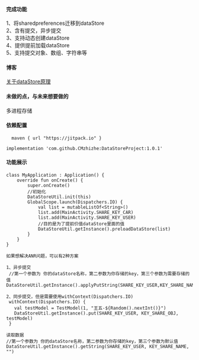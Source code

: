 #### 完成功能
1、将sharedpreferences迁移到dataStore
<br/>
2、含有提交，异步提交
<br/>
3、支持动态创建dataStore
<br/>
4、提供提前加载dataStore
<br/>
5、支持提交对象、数组、字符串等

#### 博客
[关于dataStore原理](https://www.jianshu.com/p/d92bc69177d7?v=1696403044219)


#### 未做的点，与未来想要做的
多进程存储

#### 依赖配置
```
  maven { url "https://jitpack.io" }
```
```
implementation 'com.github.CMzhizhe:DataStoreProject:1.0.1'
```

#### 功能展示
```
class MyApplication : Application() {
    override fun onCreate() {
        super.onCreate()
        //初始化
        DataStoreUtil.init(this)
        GlobalScope.launch(Dispatchers.IO) {
            val list = mutableListOf<String>()
            list.add(MainActivity.SHARE_KEY_CAR)
            list.add(MainActivity.SHARE_KEY_USER)
            //目的是为了提前价值dataStore里面的值
            DataStoreUtil.getInstance().preloadDataStore(list)
        }
    }
}

如果想解决ANR问题，可以有2种方案

1、异步提交
 //第一个参数为 你的dataStore名称，第二参数为你存储的key，第三个参数为需要存储的值
DataStoreUtil.getInstance().applyPutString(SHARE_KEY_USER,KEY_SHARE_NAME,"23")

2、同步提交，但是需要使用withContext(Dispatchers.IO)
 withContext(Dispatchers.IO) {
   val testModel = TestModel(1, "王五-${Random().nextInt()}")
   DataStoreUtil.getInstance().put(SHARE_KEY_USER, KEY_SHARE_OBJ, testModel)
 }

读取数据
//第一个参数为 你的dataStore名称，第二参数为你存储的key，第三个参数为默认值
DataStoreUtil.getInstance().getString(SHARE_KEY_USER, KEY_SHARE_NAME, "")
```


